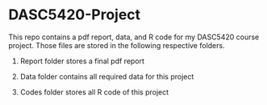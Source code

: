 # DASC5420-Project

This repo contains a pdf report, data, and R code for my DASC5420 course project. Those files are stored in the following respective folders.

01. Report folder stores a final pdf report

02. Data folder contains all required data for this project

03. Codes folder stores all R code of this project
